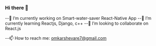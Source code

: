 ### Hi there 👋




--🔭 I’m currently working on Smart-water-saver React-Native App
--🌱 I’m currently learning Reactjs, Django, c++
--👯 I’m looking to collaborate on React.js
<!-- -🤔 I’m looking for help with ... -->
<!-- -💬 Ask me about ... -->
--📫 How to reach me: omkarshevare7@gmail.com
<!-- - 😄 Pronouns: ... -->
<!-- - ⚡ Fun fact: ... -->

